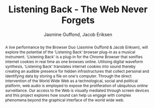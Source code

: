 --- 
  title: "Listening Back - The Web Never Forgets" 
  abstract: "A live performance by the Browser Duo (Jasmine Guffond & Jacob Eriksen), will explore the potential of the ‘Listening Back' browser plug-in as a musical instrument. ‘Listening Back' is a plug-in for the Chrome Browser that sonifies internet cookies in real time as one browses online. Utilising digital waveform synthesis, ‘Listening Back' translates internet cookies into sound thereby creating an audible presence for hidden infrastructures that collect personal and identifying data by storing a file on one's computer. Through the direct intervention of the World Wide Web as a technological, social and political platform, web audio is employed to expose the proliferation of ubiquitous online surveillance. Our access to the Web is visually mediated through screen devices and this project explores how sound can help us engage with complex phenomena beyond the graphical interface of the world wide web." 
  address: "Berlin" 
  author: "Jasmine Guffond, Jacob Eriksen" 
  booktitle: "Proceedings of the International Web Audio Conference" 
  editor: "Jan Monschke, Christoph Guttandin, Norbert Schnell, Thomas Jenkinson, Jack Schaedler" 
  month: "Proceedings of the International Web Audio Conference"
  pages: "" 
  publisher: "TU Berlin" 
  series: "WAC '18"
  type: "Video"  
  year: "2018" 
  id: "2018_vid9" 
  tags: year2018
  media: https://www.youtube.com/watch?v=f9a7kWrngiA 
  pdflink: /_data/papers/pdf/2018/2018_vid9.pdf
  ISSN: 2663-5844
---